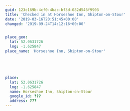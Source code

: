```yaml
---
guid: 123c169b-4cf0-4bac-bf3d-082d546f9903
title: 'Checked in at Horseshoe Inn, Shipton-on-Stour'
date: '2019-03-16T20:51:45+00:00'
changed: '2019-09-24T14:12:16+00:00'


place_geo:
  lat: 52.0631726
  lng: -1.625847
place_name: 'Horseshoe Inn, Shipton-on-Stour'





place:
  lat: 52.0631726
  lng: -1.625847
  name: Horseshoe Inn, Shipton-on-Stour
  google_id: ???
  address: ???
---
```


